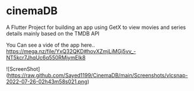 # cinemaDB
A Flutter Project for building an app using GetX to view movies and series details mainly based on the TMDB API

You Can see a vide of the app here.. https://mega.nz/file/YxQ32QKD#hovXZmjLiMGj5vv_-NT5kcr7JhqUc6q550RMjymElk8


![ScreenShot] (https://raw.github.com/Sayed1199/CinemaDB/main/Screenshots/vlcsnap-2022-07-26-02h43m58s021.png)

